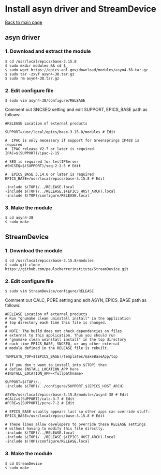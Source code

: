 # Install asyn driver and StreamDevice

[Back to main page](../index.md)

## asyn driver

### 1. Download and extract the module

```shell
$ cd /usr/local/epics/base-3.15.8
$ sudo mkdir modules && cd $_
$ sudo wget https://epics.anl.gov/download/modules/asyn4-38.tar.gz
$ sudo tar -zxvf asyn4-38.tar.gz
$ sudo rm asyn4-38.tar.gz
```

### 2. Edit configure file

```shell
$ sudo vim asyn4-38/configure/RELEASE
```

Comment out SNCSEQ setting and edit SUPPORT, EPICS_BASE path as follows:

``` shell
#RELEASE Location of external products

SUPPORT=/usr/local/epics/base-3.15.8/modules # Edit

#  IPAC is only necessary if support for Greensprings IP488 is required
#  IPAC release V2-7 or later is required.
IPAC=$(SUPPORT)/ipac-2-15

# SEQ is required for testIPServer
#SNCSEQ=$(SUPPORT)/seq-2-2-5 # Edit

#  EPICS_BASE 3.14.6 or later is required
EPICS_BASE=/usr/local/epics/base-3.15.8 # Edit

-include $(TOP)/../RELEASE.local
-include $(TOP)/../RELEASE.$(EPICS_HOST_ARCH).local
-include $(TOP)/configure/RELEASE.local
```

### 3. Make the module

```shell
$ cd asyn4-38
$ sudo make
```

## StreamDevice

### 1. Download the module

``` shell
$ cd /usr/local/epics/base-3.15.8/modules
$ sudo git clone https://github.com/paulscherrerinstitute/StreamDevice.git
```

### 2. Edit configure file

```shell
$ sudo vim StreamDevice/configure/RELEASE
```

Comment out CALC, PCRE setting and edit ASYN, EPICS_BASE path as follows:

```shell
#RELEASE Location of external products
# Run "gnumake clean uninstall install" in the application
# top directory each time this file is changed.
#
# NOTE: The build does not check dependencies on files
# external to this application. Thus you should run
# "gnumake clean uninstall install" in the top directory
# each time EPICS_BASE, SNCSEQ, or any other external
# module defined in the RELEASE file is rebuilt.

TEMPLATE_TOP=$(EPICS_BASE)/templates/makeBaseApp/top

# If you don't want to install into $(TOP) then
# define INSTALL_LOCATION_APP here
#INSTALL_LOCATION_APP=<fullpathname>

SUPPORT=$(TOP)/..
-include $(TOP)/../configure/SUPPORT.$(EPICS_HOST_ARCH)

ASYN=/usr/local/epics/base-3.15.8/modules/asyn4-38 # Edit
#CALC=$(SUPPORT)/calc-3-7 # Edit
#PCRE=$(SUPPORT)/pcre-7-2 # Edit

# EPICS_BASE usually appears last so other apps can override stuff:
EPICS_BASE=/usr/local/epics/base-3.15.8 # Edit

# These lines allow developers to override these RELEASE settings
# without having to modify this file directly.
-include $(TOP)/../RELEASE.local
-include $(TOP)/../RELEASE.$(EPICS_HOST_ARCH).local
-include $(TOP)/configure/RELEASE.local
```

### 3. Make the module

```shell
$ cd StreamDevice
$ sudo make
```



